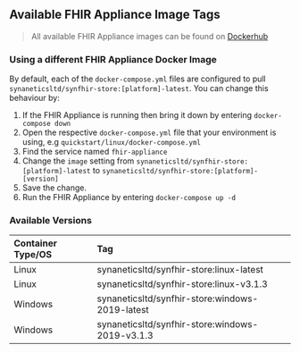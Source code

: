 ## Available FHIR Appliance Image Tags

> All available FHIR Appliance images can be found on [Dockerhub](https://hub.docker.com/repository/docker/synaneticsltd/synfhir-store)

### Using a different FHIR Appliance Docker Image

By default, each of the `docker-compose.yml` files are configured to pull `synaneticsltd/synfhir-store:[platform]-latest`. You can change this behaviour by:

1. If the FHIR Appliance is running then bring it down by entering `docker-compose down` 
2. Open the respective `docker-compose.yml` file that your environment is using, e.g `quickstart/linux/docker-compose.yml`
3. Find the service named `fhir-appliance`
4. Change the `image` setting from `synaneticsltd/synfhir-store:[platform]-latest` to `synaneticsltd/synfhir-store:[platform]-[version]`
5. Save the change.
6. Run the FHIR Appliance by entering `docker-compose up -d`

### Available Versions

| Container Type/OS | Tag |
| :----------------- | :--- |
| Linux             | synaneticsltd/synfhir-store:linux-latest |
| Linux             | synaneticsltd/synfhir-store:linux-v3.1.3 |
| Windows             | synaneticsltd/synfhir-store:windows-2019-latest |
| Windows             | synaneticsltd/synfhir-store:windows-2019-v3.1.3 |
